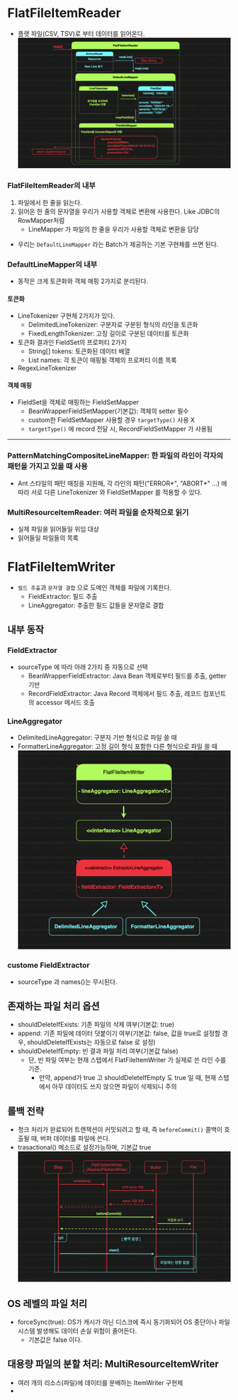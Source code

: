 # FlatFileItemReader
- 플랫 파일(CSV, TSV)로 부터 데이터를 읽어온다.
  ![img.png](reader/img.png)

### FlatFileItemReader의 내부
1. 파일에서 한 줄을 읽는다.
2. 읽어온 한 줄의 문자열을 우리가 사용할 객체로 변환해 사용한다. Like JDBC의 RowMapper처럼
   - LineMapper 가 파일의 한 줄을 우리가 사용할 객체로 변환을 담당
- 우리는 `DefaultLineMapper` 라는 Batch가 제공하는 기본 구현체를 쓰면 된다.

### DefaultLineMapper의 내부
- 동작은 크게 토큰화와 객체 매핑 2가지로 분리된다. 

#### 토큰화
- LineTokenizer 구현체 2가지가 있다.
  - DelimitedLineTokenizer: 구분자로 구분된 형식의 라인을 토큰화
  - FixedLengthTokenizer: 고징 길이로 구분된 데이터를 토큰화
- 토큰화 결과인 FieldSet의 프로퍼티 2가지
  - String[] tokens: 토큰화된 데이터 배열
  - List<String> names: 각 토큰이 매핑될 객체의 프로퍼티 이름 목록
- RegexLineTokenizer

#### 객체 매핑
- FieldSet을 객체로 매핑하는 FieldSetMapper
  - BeanWrapperFieldSetMapper(기본값): 객체의 setter 필수
  - custom한 FieldSetMapper 사용할 경우 `targetType()` 사용 X
  - `targetType()` 에 record 전달 시, RecordFieldSetMapper 가 사용됨
---

### PatternMatchingCompositeLineMapper: 한 파일의 라인이 각자의 패턴을 가지고 있을 때 사용 
- Ant 스타일의 패턴 매칭을 지원해, 각 라인의 패턴("ERROR*", "ABORT*" ...) 에 따라 서로 다른 
LineTokenizer 와 FieldSetMapper 를 적용할 수 있다.

### MultiResourceItemReader: 여러 파일을 순차적으로 읽기
- 실제 파일을 읽어들일 위임 대상
- 읽어들일 파일들의 목록

# FlatFileItemWriter
- `필드 추출`과 `문자열 결합` 으로 도메인 객체를 파일에 기록한다.
  - FieldExtractor: 필드 추출
  - LineAggregator: 추출한 필드 값들을 문자열로 결합

## 내부 동작
### FieldExtractor
- sourceType 에 따라 아래 2가지 중 자동으로 선택
  - BeanWrapperFieldExtractor: Java Bean 객체로부터 필드를 추출, getter 기반
  - RecordFieldExtractor: Java Record 객체에서 필드 추출, 레코드 컴포넌트의 accessor 메서드 호출

### LineAggregator
- DelimitedLineAggregator: 구분자 기반 형식으로 파일 쓸 때
- FormatterLineAggregator: 고정 길이 형식 포함한 다른 형식으로 파일 쓸 때
![img.png](writer/img.png)

### custome FieldExtractor
- sourceType 과 names()는 무시된다.

## 존재하는 파일 처리 옵션
- shouldDeleteIfExists: 기존 파일의 삭제 여부(기본값: true)
- append: 기존 파일에 데이터 덧붙이기 여부(기본값: false, 값을 true로 설정할 경우, shouldDeleteIfExists는 자동으로 false 로 설정)
- shouldDeleteIfEmpty: 빈 결과 파일 처리 여부(기본값 false)
  - 단, 빈 파일 여부는 현재 스텝에서 FlatFileItemWriter 가 실제로 쓴 라인 수를 기준.
    - 만약, append가 true 고 shouldDeleteIfEmpty 도 true 일 때, 현재 스텝에서 아무 데이터도 쓰지 않으면 파일이 삭제되니 주의

## 롤백 전략
- 청크 처리가 완료되어 트랜잭션이 커밋되려고 할 때, 즉 `beforeCommit()` 콜백이 호출될 때, 버퍼 데이터를 파일에 쓴다.
- trasactional() 메소드로 설정가능하며, 기본값 true
![img.png](writer/img1.png)


## OS 레벨의 파일 처리
- forceSync(true): OS가 캐시가 아닌 디스크에 즉시 동기화되어 OS 중단이나 파일 시스템 발생해도 데이터 손실 위험이 줄어든다.
  - 기본값은 false 이다.

## 대용량 파일의 분할 처리: MultiResourceItemWriter
- 여러 개의 리소스(파일)에 데이터를 분배하는 ItemWriter 구현체
- 